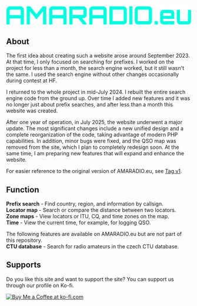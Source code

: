 
<img src="assets/img/logo.png" alt="Logo" width="1000">

## About

The first idea about creating such a website arose around September 2023. At that time, I only focused on searching for prefixes. I worked on the project for less than a month, the search engine worked, but it still wasn't the same. I used the search engine without other changes occasionally during contest at HF.

I returned to the whole project in mid-July 2024. I rebuilt the entire search engine code from the ground up. Over time I added new features and it was no longer just about prefix searches, and after less than a month this website was created.

After one year of operation, in July 2025, the website underwent a major update. The most significant changes include a new unified design and a complete reorganization of the code, taking advantage of modern PHP capabilities. In addition, minor bugs were fixed, and the QSO map was removed from the site, which I plan to completely redesign soon. At the same time, I am preparing new features that will expand and enhance the website.

For easier reference to the original version of AMARADIO.eu, see [Tag v1](https://github.com/ondrahladik/AmaRadio.eu/releases/tag/v1). 

## Function

<b>Prefix search</b> - Find country, region, and information by callsign.  
<b>Locator map</b> - Search or compare the distance between two locators.  
<b>Zone maps</b> - View locators or ITU, CQ, and time zones on the map.  
<b>Time</b> - View the current time, for example, for logging QSO.

The following features are available on AMARADIO.eu but are not part of this repository.   
<b>CTU database</b> - Search for radio amateurs in the czech CTU database.

## Supports

Do you like this site and want to support the site? You can support us through our profile on Ko-fi.

<a href='https://ko-fi.com/E1E3SVQKA' target='_blank'><img height='36' style='border:0px;height:36px;' src='https://storage.ko-fi.com/cdn/kofi1.png?v=3' border='0' alt='Buy Me a Coffee at ko-fi.com' /></a>